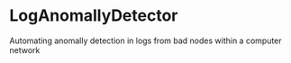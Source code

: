 # LogAnomallyDetector
Automating anomally detection in logs from bad nodes within a computer network
